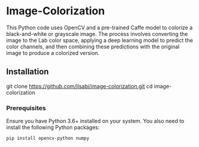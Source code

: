 # Image-Colorization
This Python code uses OpenCV and a pre-trained Caffe model to colorize a black-and-white or grayscale image. The process involves converting the image to the Lab color space, applying a deep learning model to predict the color channels, and then combining these predictions with the original image to produce a colorized version.

## Installation
git clone https://github.com/jlsabi/image-colorization.git
cd image-colorization

### Prerequisites

Ensure you have Python 3.6+ installed on your system. You also need to install the following Python packages:

```bash
pip install opencv-python numpy
